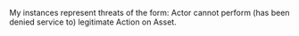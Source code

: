 My instances represent threats of the form:
	Actor cannot perform (has been denied service to) legitimate Action on Asset.
